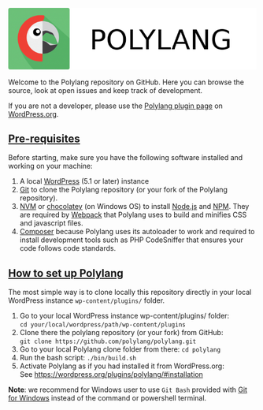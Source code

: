 ![Polylang](assets/polylang-logo.png)

Welcome to the Polylang repository on GitHub. Here you can browse the source, look at open
issues and keep track of development.

If you are not a developer, please use the [Polylang plugin page](https://wordpress.org/plugins/polylang/) on [WordPress.org](https://wordpress.org).

## [Pre-requisites](#pre-requisites)

Before starting, make sure you have the following software installed and working on your machine:

1. A local [WordPress](https://wordpress.org/support/article/how-to-install-wordpress/) (5.1 or later) instance
2. [Git](https://git-scm.com/book/en/v2/Getting-Started-Installing-Git) to clone the Polylang repository (or your fork of the Polylang repository).
3. [NVM](https://github.com/nvm-sh/nvm) or [chocolatey](https://chocolatey.org/install) (on Windows OS) to install [Node.js](https://nodejs.org/en/download/) and [NPM](https://docs.npmjs.com/). They are required by [Webpack](https://webpack.js.org/guides/getting-started/) that Polylang uses to build and minifies CSS and javascript files.
4. [Composer](https://getcomposer.org/doc/00-intro.md) because Polylang uses its autoloader to work and required to install development tools such as PHP CodeSniffer that ensures your code follows code standards.

## [How to set up Polylang](#how-to-setup-polylang)

The most simple way is to clone locally this repository directly in your local WordPress instance `wp-content/plugins/` folder.

1. Go to your local WordPress instance wp-content/plugins/ folder:<br/>
`cd your/local/wordpress/path/wp-content/plugins`
2. Clone there the polylang repository (or your fork) from GitHub:<br/>
`git clone https://github.com/polylang/polylang.git`
3. Go to your local Polylang clone folder from there: `cd polylang`
4. Run the bash script: `./bin/build.sh`
5. Activate Polylang as if you had installed it from WordPress.org:<br/>
See <https://wordpress.org/plugins/polylang/#installation>

**Note**: we recommend for Windows user to use `Git Bash` provided with [Git for Windows](https://git-scm.com/download/win) instead of the command or powershell terminal.
